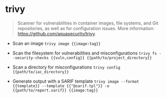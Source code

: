 # trivy
> Scanner for vulnerabilities in container images, file systems, and Git repositories, as well as for configuration issues.
> More information: <https://github.com/aquasecurity/trivy>.

- Scan an image
`trivy image {{image:tag}}`

- Scan the filesystem for vulnerabilities and misconfigurations
`trivy fs --security-checks {{vuln,config}} {{path/to/project_directory}}`

- Scan a directory for misconfigurations
`trivy config {{path/to/iac_directory}}`

- Generate output with a SARIF template
`trivy image --format {{template}} --template {{"@sarif.tpl"}} -o {{path/to/report.sarif}} {{image:tag}}`
